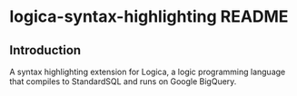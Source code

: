 # logica-syntax-highlighting README

## Introduction

A syntax highlighting extension for Logica, a logic programming language that compiles to StandardSQL and runs on Google BigQuery. 
